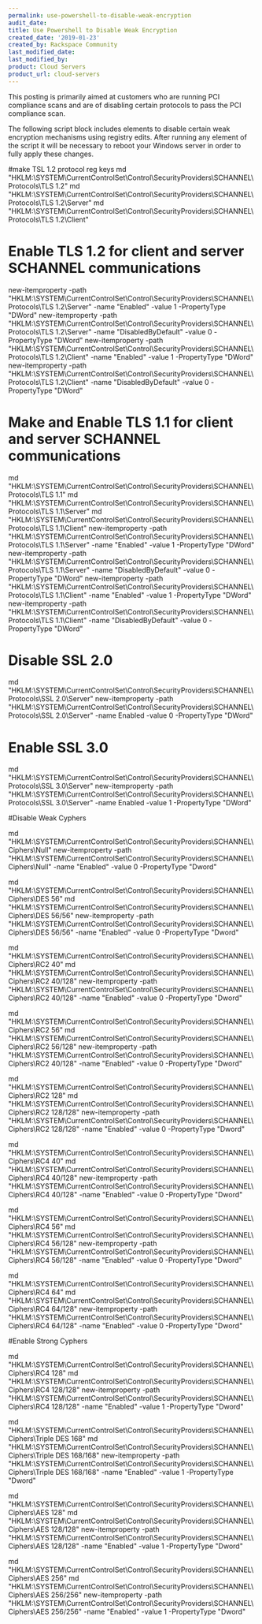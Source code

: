 ```yaml
---
permalink: use-powershell-to-disable-weak-encryption
audit_date:
title: Use Powershell to Disable Weak Encryption
created_date: '2019-01-23'
created_by: Rackspace Community
last_modified_date: 
last_modified_by: 
product: Cloud Servers
product_url: cloud-servers
--- 
```


This posting is primarily aimed at customers who are running PCI compliance scans and are of disabling certain protocols to pass the PCI compliance scan.

The following script block includes elements to disable certain weak encryption mechanisms using registry edits.  After running any element of the script it will be necessary to reboot your Windows server in order to fully apply these changes.

#make TSL 1.2 protocol reg keys
md "HKLM:\SYSTEM\CurrentControlSet\Control\SecurityProviders\SCHANNEL\Protocols\TLS 1.2"
md "HKLM:\SYSTEM\CurrentControlSet\Control\SecurityProviders\SCHANNEL\Protocols\TLS 1.2\Server"
md "HKLM:\SYSTEM\CurrentControlSet\Control\SecurityProviders\SCHANNEL\Protocols\TLS 1.2\Client"

# Enable TLS 1.2 for client and server SCHANNEL communications
new-itemproperty -path     "HKLM:\SYSTEM\CurrentControlSet\Control\SecurityProviders\SCHANNEL\Protocols\TLS 1.2\Server" -name "Enabled" -value 1 -PropertyType "DWord"
new-itemproperty -path "HKLM:\SYSTEM\CurrentControlSet\Control\SecurityProviders\SCHANNEL\Protocols\TLS 1.2\Server" -name "DisabledByDefault" -value 0 -PropertyType "DWord"
new-itemproperty -path "HKLM:\SYSTEM\CurrentControlSet\Control\SecurityProviders\SCHANNEL\Protocols\TLS 1.2\Client" -name "Enabled" -value 1 -PropertyType "DWord"
new-itemproperty -path "HKLM:\SYSTEM\CurrentControlSet\Control\SecurityProviders\SCHANNEL\Protocols\TLS 1.2\Client" -name "DisabledByDefault" -value 0 -PropertyType "DWord"

# Make and Enable TLS 1.1 for client and server SCHANNEL communications
md "HKLM:\SYSTEM\CurrentControlSet\Control\SecurityProviders\SCHANNEL\Protocols\TLS 1.1"
md "HKLM:\SYSTEM\CurrentControlSet\Control\SecurityProviders\SCHANNEL\Protocols\TLS 1.1\Server"
md "HKLM:\SYSTEM\CurrentControlSet\Control\SecurityProviders\SCHANNEL\Protocols\TLS 1.1\Client" 
new-itemproperty -path "HKLM:\SYSTEM\CurrentControlSet\Control\SecurityProviders\SCHANNEL\Protocols\TLS 1.1\Server" -name "Enabled" -value 1 -PropertyType "DWord"
new-itemproperty -path "HKLM:\SYSTEM\CurrentControlSet\Control\SecurityProviders\SCHANNEL\Protocols\TLS 1.1\Server" -name "DisabledByDefault" -value 0 -PropertyType "DWord"
new-itemproperty -path "HKLM:\SYSTEM\CurrentControlSet\Control\SecurityProviders\SCHANNEL\Protocols\TLS 1.1\Client" -name "Enabled" -value 1 -PropertyType "DWord"
new-itemproperty -path "HKLM:\SYSTEM\CurrentControlSet\Control\SecurityProviders\SCHANNEL\Protocols\TLS 1.1\Client" -name "DisabledByDefault" -value 0 -PropertyType "DWord"

# Disable SSL 2.0
md "HKLM:\SYSTEM\CurrentControlSet\Control\SecurityProviders\SCHANNEL\Protocols\SSL 2.0\Server"
new-itemproperty -path "HKLM:\SYSTEM\CurrentControlSet\Control\SecurityProviders\SCHANNEL\Protocols\SSL 2.0\Server" -name Enabled -value 0 -PropertyType "DWord"

# Enable SSL 3.0
md "HKLM:\SYSTEM\CurrentControlSet\Control\SecurityProviders\SCHANNEL\Protocols\SSL 3.0\Server"
new-itemproperty -path "HKLM:\SYSTEM\CurrentControlSet\Control\SecurityProviders\SCHANNEL\Protocols\SSL 3.0\Server" -name Enabled -value 1 -PropertyType "DWord"

#Disable Weak Cyphers

md "HKLM:\SYSTEM\CurrentControlSet\Control\SecurityProviders\SCHANNEL\Ciphers\Null"
new-itemproperty -path "HKLM:\SYSTEM\CurrentControlSet\Control\SecurityProviders\SCHANNEL\Ciphers\Null" -name "Enabled" -value 0 -PropertyType "Dword"

md "HKLM:\SYSTEM\CurrentControlSet\Control\SecurityProviders\SCHANNEL\Ciphers\DES 56"
md "HKLM:\SYSTEM\CurrentControlSet\Control\SecurityProviders\SCHANNEL\Ciphers\DES 56/56"
new-itemproperty -path "HKLM:\SYSTEM\CurrentControlSet\Control\SecurityProviders\SCHANNEL\Ciphers\DES 56/56" -name "Enabled" -value 0 -PropertyType "Dword"

md "HKLM:\SYSTEM\CurrentControlSet\Control\SecurityProviders\SCHANNEL\Ciphers\RC2 40"
md "HKLM:\SYSTEM\CurrentControlSet\Control\SecurityProviders\SCHANNEL\Ciphers\RC2 40/128"
new-itemproperty -path "HKLM:\SYSTEM\CurrentControlSet\Control\SecurityProviders\SCHANNEL\Ciphers\RC2 40/128" -name "Enabled" -value 0 -PropertyType "Dword"

md "HKLM:\SYSTEM\CurrentControlSet\Control\SecurityProviders\SCHANNEL\Ciphers\RC2 56"
md "HKLM:\SYSTEM\CurrentControlSet\Control\SecurityProviders\SCHANNEL\Ciphers\RC2 56/128"
new-itemproperty -path "HKLM:\SYSTEM\CurrentControlSet\Control\SecurityProviders\SCHANNEL\Ciphers\RC2 40/128" -name "Enabled" -value 0 -PropertyType "Dword"

md "HKLM:\SYSTEM\CurrentControlSet\Control\SecurityProviders\SCHANNEL\Ciphers\RC2 128"
md "HKLM:\SYSTEM\CurrentControlSet\Control\SecurityProviders\SCHANNEL\Ciphers\RC2 128/128" 
new-itemproperty -path "HKLM:\SYSTEM\CurrentControlSet\Control\SecurityProviders\SCHANNEL\Ciphers\RC2 128/128" -name "Enabled" -value 0 -PropertyType "Dword"

md "HKLM:\SYSTEM\CurrentControlSet\Control\SecurityProviders\SCHANNEL\Ciphers\RC4 40"
md "HKLM:\SYSTEM\CurrentControlSet\Control\SecurityProviders\SCHANNEL\Ciphers\RC4 40/128"
new-itemproperty -path "HKLM:\SYSTEM\CurrentControlSet\Control\SecurityProviders\SCHANNEL\Ciphers\RC4 40/128" -name "Enabled" -value 0 -PropertyType "Dword"

md "HKLM:\SYSTEM\CurrentControlSet\Control\SecurityProviders\SCHANNEL\Ciphers\RC4 56"
md "HKLM:\SYSTEM\CurrentControlSet\Control\SecurityProviders\SCHANNEL\Ciphers\RC4 56/128"
new-itemproperty -path "HKLM:\SYSTEM\CurrentControlSet\Control\SecurityProviders\SCHANNEL\Ciphers\RC4 56/128" -name "Enabled" -value 0 -PropertyType "Dword"

md "HKLM:\SYSTEM\CurrentControlSet\Control\SecurityProviders\SCHANNEL\Ciphers\RC4 64"
md "HKLM:\SYSTEM\CurrentControlSet\Control\SecurityProviders\SCHANNEL\Ciphers\RC4 64/128"
new-itemproperty -path "HKLM:\SYSTEM\CurrentControlSet\Control\SecurityProviders\SCHANNEL\Ciphers\RC4 64/128" -name "Enabled" -value 0 -PropertyType "Dword"

#Enable Strong Cyphers

md "HKLM:\SYSTEM\CurrentControlSet\Control\SecurityProviders\SCHANNEL\Ciphers\RC4 128"
md "HKLM:\SYSTEM\CurrentControlSet\Control\SecurityProviders\SCHANNEL\Ciphers\RC4 128/128"
new-itemproperty -path "HKLM:\SYSTEM\CurrentControlSet\Control\SecurityProviders\SCHANNEL\Ciphers\RC4 128/128" -name "Enabled" -value 1 -PropertyType "Dword"

md "HKLM:\SYSTEM\CurrentControlSet\Control\SecurityProviders\SCHANNEL\Ciphers\Triple DES 168"
md "HKLM:\SYSTEM\CurrentControlSet\Control\SecurityProviders\SCHANNEL\Ciphers\Triple DES 168/168"
new-itemproperty -path "HKLM:\SYSTEM\CurrentControlSet\Control\SecurityProviders\SCHANNEL\Ciphers\Triple DES 168/168" -name "Enabled" -value 1 -PropertyType "Dword"

md "HKLM:\SYSTEM\CurrentControlSet\Control\SecurityProviders\SCHANNEL\Ciphers\AES 128"
md "HKLM:\SYSTEM\CurrentControlSet\Control\SecurityProviders\SCHANNEL\Ciphers\AES 128/128"
new-itemproperty -path "HKLM:\SYSTEM\CurrentControlSet\Control\SecurityProviders\SCHANNEL\Ciphers\AES 128/128" -name "Enabled" -value 1 -PropertyType "Dword"

md "HKLM:\SYSTEM\CurrentControlSet\Control\SecurityProviders\SCHANNEL\Ciphers\AES 256"
md "HKLM:\SYSTEM\CurrentControlSet\Control\SecurityProviders\SCHANNEL\Ciphers\AES 256/256"
new-itemproperty -path "HKLM:\SYSTEM\CurrentControlSet\Control\SecurityProviders\SCHANNEL\Ciphers\AES 256/256" -name "Enabled" -value 1 -PropertyType "Dword"
